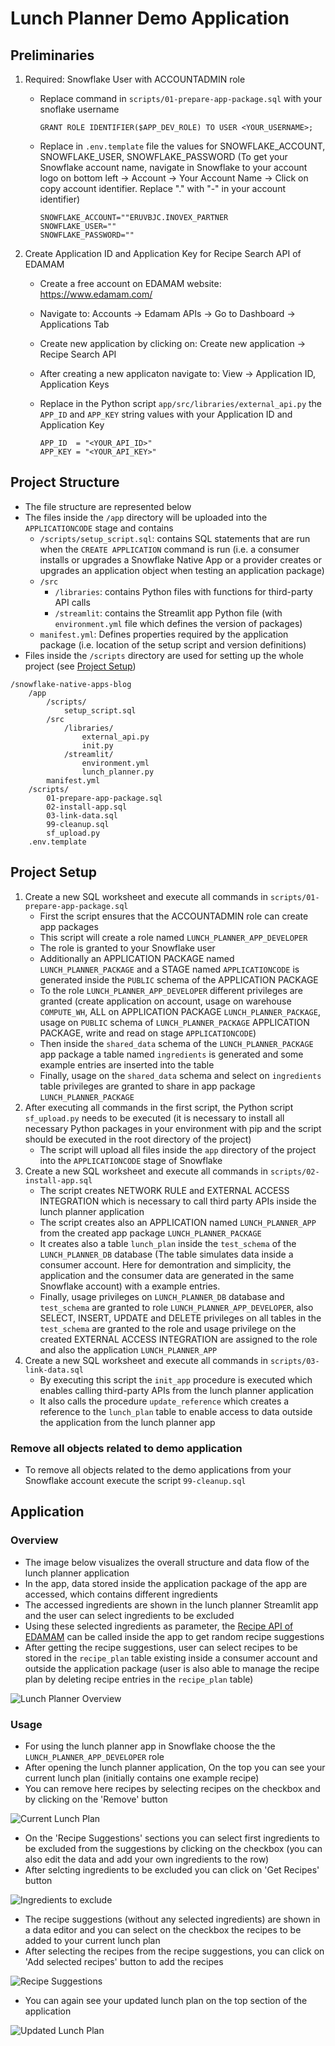 # Lunch Planner Demo Application

## Preliminaries
1) Required: Snowflake User with ACCOUNTADMIN role
    - Replace command in `scripts/01-prepare-app-package.sql` with your snoflake username
        ```
        GRANT ROLE IDENTIFIER($APP_DEV_ROLE) TO USER <YOUR_USERNAME>;
        ```
    - Replace in `.env.template` file the values for SNOWFLAKE_ACCOUNT, SNOWFLAKE_USER, SNOWFLAKE_PASSWORD (To get your Snowflake account name, navigate in Snowflake to your account logo on bottom left -> Account -> Your Account Name -> Click on copy account identifier. Replace "." with "-" in your account identifier)
        ```
        SNOWFLAKE_ACCOUNT=""ERUVBJC.INOVEX_PARTNER
        SNOWFLAKE_USER=""
        SNOWFLAKE_PASSWORD=""
        ```

2)  Create Application ID and Application Key for Recipe Search API of EDAMAM
    - Create a free account on EDAMAM website: https://www.edamam.com/
    - Navigate to: Accounts -> Edamam APIs -> Go to Dashboard -> Applications Tab
    - Create new application by clicking on: Create new application -> Recipe Search API
    - After creating a new applicaton navigate to: View -> Application ID,  Application Keys
    - Replace in the Python script `app/src/libraries/external_api.py` the `APP_ID` and `APP_KEY` string values with your Application ID and Application Key

        ```
        APP_ID  = "<YOUR_API_ID>"
        APP_KEY = "<YOUR_API_KEY>"
        ```

## Project Structure
- The file structure are represented below
- The files inside the `/app` directory will be uploaded into the `APPLICATIONCODE` stage and contains
    - `/scripts/setup_script.sql`: contains SQL statements that are run when the `CREATE APPLICATION` command is run (i.e. a consumer installs or upgrades a Snowflake Native App or a provider creates or upgrades an application object when testing an application package)
    - `/src`
        - `/libraries`: contains Python files with functions for third-party API calls
        - `/streamlit`: contains the Streamlit app Python file (with `environment.yml` file which defines the version of packages)
    - `manifest.yml`: Defines properties required by the application package (i.e. location of the setup script and version definitions)
- Files inside the `/scripts` directory are used for setting up the whole project (see [Project Setup](#project-setup))
```
/snowflake-native-apps-blog
    /app
        /scripts/
            setup_script.sql
        /src
            /libraries/
                external_api.py
                init.py
            /streamlit/
                environment.yml
                lunch_planner.py
        manifest.yml
    /scripts/
        01-prepare-app-package.sql
        02-install-app.sql
        03-link-data.sql
        99-cleanup.sql
        sf_upload.py
    .env.template
```

## Project Setup
1) Create a new SQL worksheet and execute all commands in `scripts/01-prepare-app-package.sql`
    - First the script ensures that the ACCOUNTADMIN role can create app packages
    - This script will create a role named `LUNCH_PLANNER_APP_DEVELOPER`
    - The role is granted to your Snowflake user
    - Additionally an APPLICATION PACKAGE named `LUNCH_PLANNER_PACKAGE` and a STAGE named `APPLICATIONCODE` is generated inside the `PUBLIC` schema of the APPLICATION PACKAGE
    - To the role `LUNCH_PLANNER_APP_DEVELOPER` different privileges are granted (create application on account, usage on warehouse `COMPUTE_WH`, ALL on APPLICATION PACKAGE `LUNCH_PLANNER_PACKAGE`, usage on `PUBLIC` schema of `LUNCH_PLANNER_PACKAGE` APPLICATION PACKAGE, write and read on stage `APPLICATIONCODE`)
    - Then inside the `shared_data` schema of the `LUNCH_PLANNER_PACKAGE` app package a table named `ingredients` is generated and some example entries are inserted into the table
    - Finally, usage on the `shared_data` schema and select on `ingredients` table privileges are granted to share in app package `LUNCH_PLANNER_PACKAGE`
2) After executing all commands in the first script, the Python script `sf_upload.py` needs to be executed (it is necessary to install all necessary Python packages in your environment with pip and the script should be executed in the root directory of the project)
    - The script will upload all files inside the `app` directory of the project into the `APPLICATIONCODE` stage of Snowflake
3) Create a new SQL worksheet and execute all commands in `scripts/02-install-app.sql`
    - The script creates NETWORK RULE and EXTERNAL ACCESS INTEGRATION which is necessary to call third party APIs inside the lunch planner application
    - The script creates also an APPLICATION named `LUNCH_PLANNER_APP` from the created app package `LUNCH_PLANNER_PACKAGE`
    - It creates also a table `lunch_plan` inside the `test_schema` of the `LUNCH_PLANNER_DB` database (The table simulates data inside a consumer account. Here for demontration and simplicity, the application and the consumer data are generated in the same Snowflake account) with a example entries.
    - Finally, usage privileges on `LUNCH_PLANNER_DB` database and `test_schema` are granted to role `LUNCH_PLANNER_APP_DEVELOPER`, also SELECT, INSERT, UPDATE and DELETE privileges on all tables in the `test_schema` are granted to the role and usage privilege on the created EXTERNAL ACCESS INTEGRATION are assigned to the role and also the application `LUNCH_PLANNER_APP`
4) Create a new SQL worksheet and execute all commands in `scripts/03-link-data.sql`
    - By executing this script the `init_app` procedure is executed which enables calling third-party APIs from the lunch planner application
    - It also calls the procedure `update_reference` which creates a reference to the `lunch_plan` table to enable access to data outside the application from the lunch planner app

### Remove all objects related to demo application
- To remove all objects related to the demo applications from your Snowflake account execute the script `99-cleanup.sql`

## Application

### Overview
- The image below visualizes the overall structure and data flow of the lunch planner application
- In the app, data stored inside the application package of the app are accessed, which contains different ingredients
- The accessed ingredients are shown in the lunch planner Streamlit app and the user can select ingredients to be excluded
- Using these selected ingredients as parameter, the [Recipe API of EDAMAM](https://developer.edamam.com/edamam-docs-recipe-api) can be called inside the app to get random recipe suggestions
- After getting the recipe suggestions, user can select recipes to be stored in the `recipe_plan` table existing inside a consumer account and outside the application package (user is also able to manage the recipe plan by deleting recipe entries in the `recipe_plan` table)

![Lunch Planner Overview](images/lunch_planner_overview.png)

### Usage
- For using the lunch planner app in Snowflake choose the the `LUNCH_PLANNER_APP_DEVELOPER` role
- After opening the lunch planner application, On the top you can see your current lunch plan (initially contains one example recipe)
- You can remove here recipes by selecting recipes on the checkbox and by clicking on the 'Remove' button

![Current Lunch Plan](images/current_lunch_plan.png)

- On the 'Recipe Suggestions' sections you can select first ingredients to be excluded from the suggestions by clicking on the checkbox (you can also edit the data and add your own ingredients to the row)
- After selcting ingredients to be excluded you can click on 'Get Recipes' button

![Ingredients to exclude](images/exclude_ingredients.png)

- The recipe suggestions (without any selected ingredients) are shown in a data editor and you can select on the checkbox the recipes to be added to your current lunch plan
- After selecting the recipes from the recipe suggestions, you can click on 'Add selected recipes' button to add the recipes

![Recipe Suggestions](images/recipe_suggestions.png)

- You can again see your updated lunch plan on the top section of the application

![Updated Lunch Plan](images/updated_lunch_plan.png)